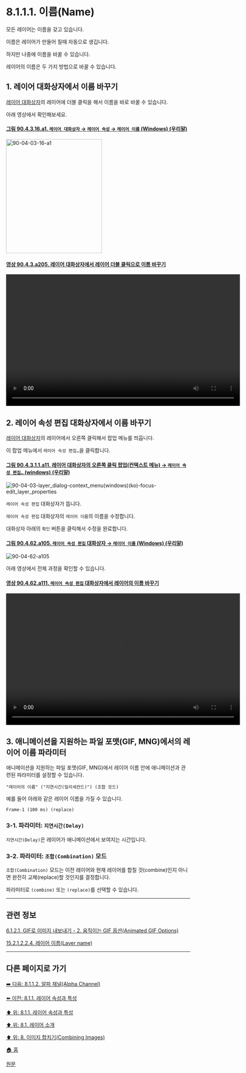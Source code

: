 # 8.1.1.1. 이름(Name)
모든 레이어는 이름을 갖고 있습니다.

이름은 레이어가 만들어 질때 자동으로 생깁니다.

하지만 나중에 이름을 바꿀 수 있습니다.

레이어의 이름은 두 가지 방법으로 바꿀 수 있습니다.

<a id="08-01-01-01-s1"></a>

## 1. 레이어 대화상자에서 이름 바꾸기
[레이어 대화상자](./15-02-01-00-layers_dialog.md)의 레이어에 더블 클릭을 해서 이름을 바로 바꿀 수 있습니다.

아래 영상에서 확인해보세요.

<a id="90-04-03-16-a1"></a>

#### [그림 90.4.3.16.a1. `레이어 대화상자` → `레이어 속성` → `레이어 이름` (Windows) (우리말)](./90-04-0003-016-layer_name.md#90-04-03-16-a1)
<img width="262" height="312" alt="90-04-03-16-a1" src="https://github.com/wonder13662/gimp/assets/15767104/4eae5fa4-0189-4b0c-92e0-419620e4c3c0" />

<a id="90-04-03-a205"></a>

#### [영상 90.4.3.a205. 레이어 대화상자에서 레이어 더블 클릭으로 이름 바꾸기](./90-04-0003-000-layers.md#90-04-03-a205)
<video controls="controls" width="640" height="360" src="https://github.com/wonder13662/gimp/assets/15767104/95a3c67c-426e-4a07-a758-63098453ae03"></video>

<a id="08-01-01-01-s2"></a>

## 2. 레이어 속성 편집 대화상자에서 이름 바꾸기 
[레이어 대화상자](./15-02-01-00-layers_dialog.md)의 레이어에서 오른쪽 클릭해서 팝업 메뉴를 띄웁니다.

이 팝업 메뉴에서 `레이어 속성 편집…`을 클릭합니다.

<a id="90-04-03-01-01-a11"></a>

#### [그림 90.4.3.1.1.a11. 레이어 대화상자의 오른쪽 클릭 팝업(컨텍스트 메뉴) → `레이어 속성 편집…` (windows) (우리말)](./90-04-0003-001-001-edit_layer_attributes.md#90-04-03-01-01-a11)
![90-04-03-layer_dialog-context_menu(windows)(ko)-focus-edit_layer_properties](https://github.com/wonder13662/gimp/assets/15767104/00f2273c-924c-4429-b216-aff875a26734)

`레이어 속성 편집` 대화상자가 뜹니다.

`레이어 속성 편집` 대화상자의 `레이어 이름`의 이름을 수정합니다.

대화상자 아래의 `확인` 버튼을 클릭해서 수정을 완료합니다.

<a id="90-04-62-a105"></a>

#### [그림 90.4.62.a105. `레이어 속성 편집` 대화상자 → `레이어 이름` (Windows) (우리말)](./90-04-0062-edit_layer_attributes.md#90-04-62-a105)
![90-04-62-a105](https://github.com/wonder13662/gimp/assets/15767104/20633024-7d4c-4357-9de9-1e5a8e0c29c4)

아래 영상에서 전체 과정을 확인할 수 있습니다.

<a id="90-04-62-a111"></a>

#### [영상 90.4.62.a111. `레이어 속성 편집` 대화상자에서 레이어의 이름 바꾸기 ](./90-04-0062-edit_layer_attributes.md#90-04-62-a111)
<video controls="controls" width="640" height="360" src="https://github.com/wonder13662/gimp/assets/15767104/d5a4bc9d-fee8-4487-9682-c06bc495b71f"></video>

<a id="08-01-01-01-s3"></a>

## 3. 애니메이션을 지원하는 파일 포맷(GIF, MNG)에서의 레이어 이름 파라미터

애니메이션을 지원하는 파일 포맷(GIF, MNG)에서 레이어 이름 안에 애니메이션과 관련된 파라미터를 설정할 수 있습니다.

```
"레이어의 이름" ("지연시간(밀리세컨드)") (조합 모드)
```

예를 들어 아래와 같은 레이어 이름을 가질 수 있습니다.

```
Frame-1 (100 ms) (replace)
```

### 3-1. 파라미터: `지연시간(Delay)`
`지연시간(Delay)`은 레이어가 애니메이션에서 보여지는 시간입니다.

### 3-2. 파라미터: `조합(Combination)` 모드
`조합(Combination)` 모드는 이전 레이어와 현재 레이어를 합칠 것(combine)인지 아니면 완전히 교체(replace)할 것인지를 결정합니다.

파라미터로 `(combine)` 또는 `(replace)`를 선택할 수 있습니다.

***

## 관련 정보

[6.1.2.1. GIF로 이미지 내보내기 - 2. 움직이는 GIF 옵션(Animated GIF Options)](./06-01-02-01-export_image_as_gif.md#06-01-02-01-s2)

[15.2.1.2.2.4. 레이어 이름(Layer name)](./15-02-01-02-02-04-layer_name.md)

***

## 다른 페이지로 가기

[➡️ 다음: 8.1.1.2. 알파 채널(Alpha Channel)](./08-01-01-02-alpha_channel.md)

[⬅️ 이전: 8.1.1. 레이어 속성과 특성](./08-01-01-00-layer_properties.md)

[⬆️ 위: 8.1.1. 레이어 속성과 특성](./08-01-01-00-layer_properties.md)

[⬆️ 위: 8.1. 레이어 소개](./08-01-00-introduction-to-layers.md)

[⬆️ 위: 8. 이미지 합치기(Combining Images)](./08-00-combining-images.md)

[🏠 홈](./00-home.md)

[원문](https://docs.gimp.org/2.10/ko/gimp-image-combining.html#gimp-layer-properties)
